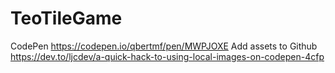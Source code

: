 # TeoTileGame
CodePen
https://codepen.io/qbertmf/pen/MWPJOXE
Add assets to Github
https://dev.to/ljcdev/a-quick-hack-to-using-local-images-on-codepen-4cfp
